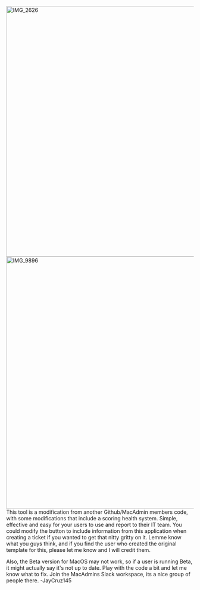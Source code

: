 <img width="673" alt="IMG_2626" src="https://github.com/Jaycruz/ComplianceAndHealthTool/assets/8670734/9f2a0fb0-c142-40e8-97cf-f7f34e67970c">
<img width="678" alt="IMG_9896" src="https://github.com/Jaycruz/ComplianceAndHealthTool/assets/8670734/3cbe0272-31fe-4d39-ad1e-c954a16ce455">
This tool is a modification from another Github/MacAdmin members code, with some modifications that include a scoring health system. 
Simple, effective and easy for your users to use and report to their IT team. You could modify the button to include information from this application when creating a ticket if you wanted to get that nitty gritty on it. 
Lemme know what you guys think, and if you find the user who created the original template for this, please let me know and I will credit them.

Also, the Beta version for MacOS may not work, so if a user is running Beta, it might actually say it's not up to date. Play with the code a bit and let me know what to fix. 
Join the MacAdmins Slack workspace, its a nice group of people there.
-JayCruz145
